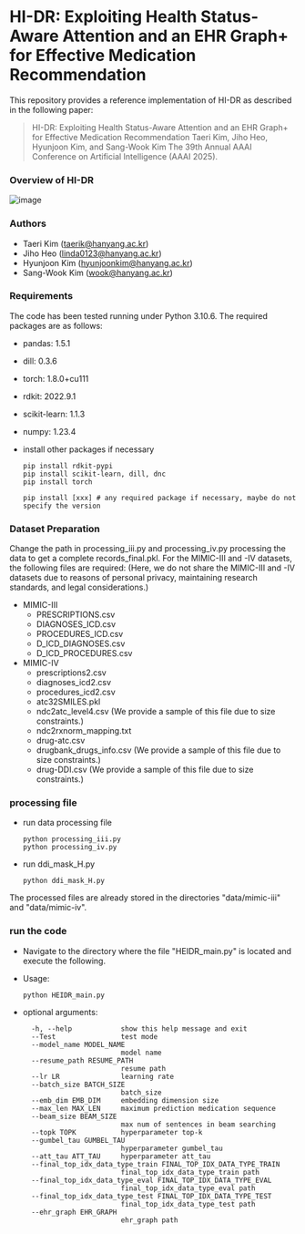 # HI-DR: Exploiting Health Status-Aware Attention and an EHR Graph+ for Effective Medication Recommendation



This repository provides a reference implementation of HI-DR as described in the following paper:

> HI-DR: Exploiting Health Status-Aware Attention and an EHR Graph+ for Effective Medication Recommendation
> Taeri Kim, Jiho Heo, Hyunjoon Kim, and Sang-Wook Kim
> The 39th Annual AAAI Conference on Artificial Intelligence (AAAI 2025).



### Overview of HI-DR

![image](https://github.com/user-attachments/assets/cf536c7d-c076-4345-ab75-2e4c6ef3754f)


### Authors

- Taeri Kim ([taerik@hanyang.ac.kr](mailto:taerik@hanyang.ac.kr))
- Jiho Heo ([linda0123@hanyang.ac.kr](mailto:linda0123@hanyang.ac.kr))
- Hyunjoon Kim ([hyunjoonkim@hanyang.ac.kr](mailto:hyunjoonkim@hanyang.ac.kr))
- Sang-Wook Kim ([wook@hanyang.ac.kr](mailto:wook@hanyang.ac.kr))



### Requirements

The code has been tested running under Python 3.10.6. The required packages are as follows:

- pandas: 1.5.1

- dill: 0.3.6

- torch: 1.8.0+cu111

- rdkit: 2022.9.1

- scikit-learn: 1.1.3

- numpy: 1.23.4

- install other packages if necessary

  ```
  pip install rdkit-pypi
  pip install scikit-learn, dill, dnc
  pip install torch
  
  pip install [xxx] # any required package if necessary, maybe do not specify the version
  ```

  

### Dataset Preparation

Change the path in processing_iii.py and processing_iv.py processing the data to get a complete records_final.pkl.
For the MIMIC-III and -IV datasets, the following files are required:
(Here, we do not share the MIMIC-III and -IV datasets due to reasons of personal privacy, maintaining research standards, and legal considerations.)

- MIMIC-III
  - PRESCRIPTIONS.csv
  - DIAGNOSES_ICD.csv
  - PROCEDURES_ICD.csv
  - D_ICD_DIAGNOSES.csv
  - D_ICD_PROCEDURES.csv
- MIMIC-IV
  - prescriptions2.csv
  - diagnoses_icd2.csv
  - procedures_icd2.csv
  - atc32SMILES.pkl
  - ndc2atc_level4.csv (We provide a sample of this file due to size constraints.)
  - ndc2rxnorm_mapping.txt
  - drug-atc.csv
  - drugbank_drugs_info.csv (We provide a sample of this file due to size constraints.)
  - drug-DDI.csv (We provide a sample of this file due to size constraints.)

### processing file

- run data processing file

  ```
  python processing_iii.py
  python processing_iv.py
  ```

- run ddi_mask_H.py

  ```
  python ddi_mask_H.py
  ```

The processed files are already stored in the directories "data/mimic-iii" and "data/mimic-iv".

### run the code

- Navigate to the directory where the file "HEIDR_main.py" is located and execute the following.

- Usage:

  ```
  python HEIDR_main.py
  ```

- optional arguments:

  ```
    -h, --help            show this help message and exit
    --Test                test mode
    --model_name MODEL_NAME
                          model name
    --resume_path RESUME_PATH
                          resume path
    --lr LR               learning rate
    --batch_size BATCH_SIZE
                          batch_size
    --emb_dim EMB_DIM     embedding dimension size
    --max_len MAX_LEN     maximum prediction medication sequence
    --beam_size BEAM_SIZE
                          max num of sentences in beam searching
    --topk TOPK           hyperparameter top-k
    --gumbel_tau GUMBEL_TAU
                          hyperparameter gumbel_tau
    --att_tau ATT_TAU     hyperparameter att_tau
    --final_top_idx_data_type_train FINAL_TOP_IDX_DATA_TYPE_TRAIN
                          final_top_idx_data_type_train path
    --final_top_idx_data_type_eval FINAL_TOP_IDX_DATA_TYPE_EVAL
                          final_top_idx_data_type_eval path
    --final_top_idx_data_type_test FINAL_TOP_IDX_DATA_TYPE_TEST
                          final_top_idx_data_type_test path
    --ehr_graph EHR_GRAPH
                          ehr_graph path
  ```
